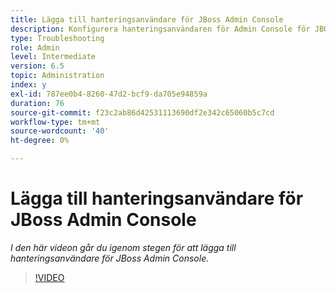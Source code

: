 ```yaml
---
title: Lägga till hanteringsanvändare för JBoss Admin Console
description: Konfigurera hanteringsanvändaren för Admin Console för JBOSS
type: Troubleshooting
role: Admin
level: Intermediate
version: 6.5
topic: Administration
index: y
exl-id: 787ee0b4-8260-47d2-bcf9-da705e94859a
duration: 76
source-git-commit: f23c2ab86d42531113690df2e342c65060b5c7cd
workflow-type: tm+mt
source-wordcount: '40'
ht-degree: 0%

---
```


# Lägga till hanteringsanvändare för JBoss Admin Console

*I den här videon går du igenom stegen för att lägga till hanteringsanvändare för JBoss Admin Console.*

>[!VIDEO](https://video.tv.adobe.com/v/335484?quality=12&learn=on)
